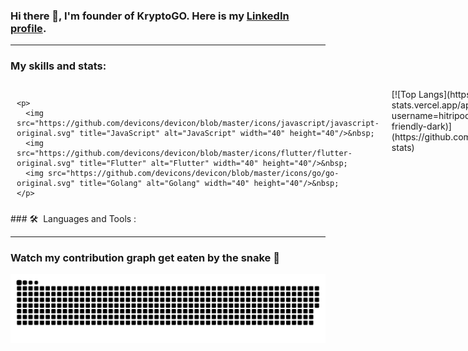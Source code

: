 ### Hi there 👋, I'm founder of KryptoGO. Here is my [LinkedIn profile](https://www.linkedin.com/in/kordanou/).

<!--
**hitripod/hitripod** is a ✨ _special_ ✨ repository because its `README.md` (this file) appears on your GitHub profile.

Here are some ideas to get you started:

- 🔭 I’m currently working on ...
- 🌱 I’m currently learning ...
- 👯 I’m looking to collaborate on ...
- 🤔 I’m looking for help with ...
- 💬 Ask me about ...
- 📫 How to reach me: ...
- 😄 Pronouns: ...
- ⚡ Fun fact: ...
-->

---

### My skills and stats:
<div style="display: flex;">
  <div style="flex: 50%; padding: 10px;">
    
    <p>
      <img src="https://github.com/devicons/devicon/blob/master/icons/javascript/javascript-original.svg" title="JavaScript" alt="JavaScript" width="40" height="40"/>&nbsp;
      <img src="https://github.com/devicons/devicon/blob/master/icons/flutter/flutter-original.svg" title="Flutter" alt="Flutter" width="40" height="40"/>&nbsp;
      <img src="https://github.com/devicons/devicon/blob/master/icons/go/go-original.svg" title="Golang" alt="Golang" width="40" height="40"/>&nbsp;
    </p>
  </div>
  <div style="flex: 50%; padding: 10px;">
    [![Top Langs](https://github-readme-stats.vercel.app/api/top-langs/?username=hitripod&layout=compact&theme=vision-friendly-dark)](https://github.com/anuraghazra/github-readme-stats)
  </div>
</div>
### 🛠 &nbsp;Languages and Tools :

---

### Watch my contribution graph get eaten by the snake 🐍

<!-- platane/snk works, it just puts it on a new branch -->
![mishmanners snake gif](https://github.com/mishmanners/MishManners/blob/output/github-contribution-grid-snake.svg)
